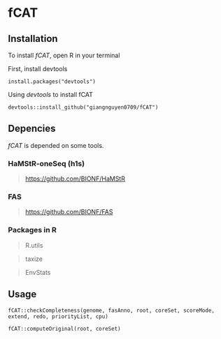 # fCAT

## Installation

To install *fCAT*, open R in your terminal

First, install devtools

`install.packages("devtools")`

Using *devtools* to install fCAT

`devtools::install_github("giangnguyen0709/fCAT")`

## Depencies

*fCAT* is depended on some tools.

### HaMStR-oneSeq (h1s)

> https://github.com/BIONF/HaMStR

### FAS

> https://github.com/BIONF/FAS

### Packages in R
> R.utils

> taxize

> EnvStats

## Usage

`fCAT::checkCompleteness(genome, fasAnno, root, coreSet, scoreMode, extend, redo, priorityList, cpu)`

`fCAT::computeOriginal(root, coreSet)`

